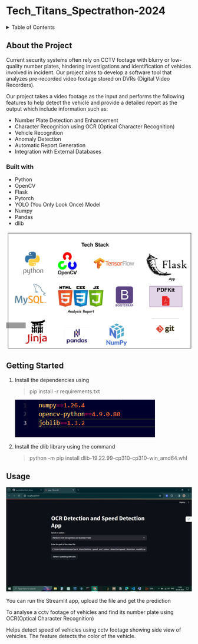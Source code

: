 # Tech_Titans_Spectrathon-2024



<details>
  <summary>Table of Contents</summary>
  <ol>
    <li>
      <a href="#about-the-project">About The Project</a>
      <ul>
        <li><a href="#built-with">Built With</a></li>
      </ul>
    </li>
    <li>
      <a href="#getting-started">Getting Started</a>
    </li>
    <li><a href="#usage">Usage</a></li>
  </ol>
</details>

## About the Project

Current security systems often rely on CCTV footage with blurry or low-quality number plates, hindering investigations and identification of vehicles involved in incident. Our project aims to develop a software tool that analyzes pre-recorded video footage stored on DVRs (Digital Video Recorders).

Our project takes a video footage as the input and performs the following features to help detect the vehicle and provide a detailed report as the output which include information such as:

<ul>
    <li>Number Plate Detection and Enhancement</li>
    <li>Character Recognition using OCR (Optical Character Recognition)</li>
    <li>Vehicle Recognition</li>
    <li>Anomaly Detection</li>
    <li>Automatic Report Generation</li>
    <li>Integration with External Databases</li>
</ul>


### Built with
<ul>
    <li>Python</li>
    <li>OpenCV</li>
    <li>Flask</li>
    <li>Pytorch</li>
    <li>YOLO (You Only Look Once) Model</li>
    <li>Numpy</li>
    <li>Pandas</li>
    <li>dlib</li>
</ul>

![tech_stack](images_readme/t_stack.png "Built with")

## Getting Started
<ol>
  <li>Install the dependencies using

   > pip install -r requirements.txt

   ![requirements.txt](images_readme/pip_install_1.png "requirements.txt")
    
  </li>

  <li> Install the dlib library using the command

  > python -m pip install dlib-19.22.99-cp310-cp310-win_amd64.whl

  </li>
  
</ol>

## Usage

![appscreen](images_readme/app_screen.png "appscreen")

You can run the Streamlit app, upload the file and get the prediction

To analyse a cctv footage of vehicles and find its number plate using OCR(Optical Character Recognition)

Helps detect speed of vehicles using cctv footage showing side view of vehicles. The feature detects the color of the vehicle.
